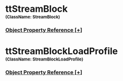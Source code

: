 
<script src="https://cdnjs.cloudflare.com/ajax/libs/d3/3.5.5/d3.min.js"></script>
<script type="text/javascript">
<!--
    function toggle_visibility(id) {
       var e = document.getElementById(id);
       var caption = document.getElementById(id + '.h3link');
       var text = caption.innerHTML
       if(e.style.display == 'block')
       {
          e.style.display = 'none';
          caption.innerHTML = text.replace('[-]', '[+]');
       }
       else
       {
          e.style.display = 'block';
          caption.innerHTML = text.replace('[+]', '[-]');
       }
    }
//!-->
</script>
<script type="text/javascript">
    var margin = {top: 20, right: 120, bottom: 20, left: 120},
        width = 960 - margin.right - margin.left,
        height = 800 - margin.top - margin.bottom;

    // var orientations = {
    //   "top-to-bottom": {
    //     size: [width, height],
    //     x: function(d) { return d.x; },
    //     y: function(d) { return d.y; }
    //   },
    //   "right-to-left": {
    //     size: [height, width],
    //     x: function(d) { return width - d.y; },
    //     y: function(d) { return d.x; }
    //   },
    //   "bottom-to-top": {
    //     size: [width, height],
    //     x: function(d) { return d.x; },
    //     y: function(d) { return height - d.y; }
    //   },
    //   "left-to-right": {
    //     size: [height, width],
    //     x: function(d) { return d.y; },
    //     y: function(d) { return d.x; }
    //   }
    // };

    var i = 0,
        duration = 750,
        root;

    var tree = d3.layout.tree()
        .size([width, height]);

    var diagonal = d3.svg.diagonal()
        .projection(function(d) { return [d.y, d.x]; });

    var svg = d3.select("body").append("svg")
        .attr("width", width + margin.right + margin.left)
        .attr("height", height + margin.top + margin.bottom)
      .append("g")
        .attr("transform", "translate(" + margin.left + "," + margin.top + ")");

    d3.json("./dmMap.json", function(error, flare) {
      if (error) throw error;

      root = flare;
      root.x0 = height / 2;
      root.y0 = 0;

      function collapse(d) {
        if (d.children) {
          d._children = d.children;
          d._children.forEach(collapse);
          d.children = null;
        }
      }

      root.children.forEach(collapse);
      update(root);
    });

    d3.select(self.frameElement).style("height", "800px");

    function update(source) {

      // Compute the new tree layout.
      var nodes = tree.nodes(root).reverse(),
          links = tree.links(nodes);

      // Normalize for fixed-depth.
      nodes.forEach(function(d) { d.y = d.depth * 180; });

      // Update the nodes
      var node = svg.selectAll("g.node")
          .data(nodes, function(d) { return d.id || (d.id = ++i); });

      // Enter any new nodes at the parent's previous position.
      var nodeEnter = node.enter().append("g")
          .attr("class", "node")
          .attr("transform", function(d) { return "translate(" + source.y0 + "," + source.x0 + ")"; })
          .on("click", click);

      nodeEnter.append("circle")
          .attr("r", 10)
          .style("fill", function(d) { return d._children ? "lightsteelblue" : "#fff"; });

      nodeEnter.append("a")
          .attr("xlink:href", function(d) { return d.url; })
          .append("text")
            .attr("x", function(d) { return d.children || d._children ? -10 : 10; })
            .attr("dy", ".35em")
            .attr("text-anchor", function(d) { return d.children || d._children ? "end" : "start"; })
            .text(function(d) { return d.name; })
            .style("fill-opacity", 1e-6);

      // Transition nodes to their new position.
      var nodeUpdate = node.transition()
          .duration(duration)
          .attr("transform", function(d) { return "translate(" + d.y + "," + d.x + ")"; });

      nodeUpdate.select("circle")
          .attr("r", 4.5)
          .style("fill", function(d) { return d._children ? "lightsteelblue" : "#fff"; });

      nodeUpdate.select("text")
          .style("fill-opacity", 1);

      // Transition exiting nodes to the parent's new position.
      var nodeExit = node.exit().transition()
          .duration(duration)
          .attr("transform", function(d) { return "translate(" + source.y + "," + source.x + ")"; })
          .remove();

      nodeExit.select("circle")
          .attr("r", 1e-6);

      nodeExit.select("text")
          .style("fill-opacity", 1e-6);

      // Update the links
      var link = svg.selectAll("path.link")
          .data(links, function(d) { return d.target.id; });

      // Enter any new links at the parent's previous position.
      link.enter().insert("path", "g")
          .attr("class", "link")
          .attr("d", function(d) {
            var o = {x: source.x0, y: source.y0};
            return diagonal({source: o, target: o});
          });

      // Transition links to their new position.
      link.transition()
          .duration(duration)
          .attr("d", diagonal);

      // Transition exiting nodes to the parent's new position.
      link.exit().transition()
          .duration(duration)
          .attr("d", function(d) {
            var o = {x: source.x, y: source.y};
            return diagonal({source: o, target: o});
          })
          .remove();

      // Stash the old positions for transition.
      nodes.forEach(function(d) {
        d.x0 = d.x;
        d.y0 = d.y;
      });
    }

    // Toggle children on click.
    function click(d) {
      if (d.children) {
        d._children = d.children;
        d.children = null;
      } else {
        d.children = d._children;
        d._children = null;
      }
      update(d);
    }
//-->
</script>

# ttStreamBlock<br><font size="2">(ClassName:  StreamBlock)</font><h3><a id="ttStreamBlock.h3link" href="JavaScript:;" onclick="toggle_visibility('ttStreamBlock');">Object Property Reference [+]</a></h3>

<div class="section" style="display:none;" id="ttStreamBlock"><table><tr><th>Property</th><th>Value</th></tr><tr><td>AutoSelectTunnel</td><td>FALSE</td></tr><tr><td>EnableTxPortSendingTrafficToSelf</td><td>FALSE</td></tr><tr><td>EnableBackBoneTrafficSendToSelf</td><td>TRUE</td></tr><tr><td>EnableBidirectionalTraffic</td><td>FALSE</td></tr><tr><td>serializationBase</td><td>true</td></tr><tr><td>AdvancedInterleavingGroup</td><td>0</td></tr><tr><td>TrafficPattern</td><td>PAIR</td></tr><tr><td>id</td><td>2111</td></tr><tr><td>InsertSig</td><td>TRUE</td></tr><tr><td>StepFrameLength</td><td>1</td></tr><tr><td>IsControlledByGenerator</td><td>TRUE</td></tr><tr><td>ConstantFillPattern</td><td>0</td></tr><tr><td>AllowInvalidHeaders</td><td>FALSE</td></tr><tr><td>LocalActive</td><td>TRUE</td></tr><tr><td>ControlledBy</td><td>generator</td></tr><tr><td>ShowAllHeaders</td><td>FALSE</td></tr><tr><td>ByPassSimpleIpSubnetChecking</td><td>FALSE</td></tr><tr><td>Active</td><td>TRUE</td></tr><tr><td>EndpointMapping</td><td>ONE_TO_ONE</td></tr><tr><td>Name</td><td>EF</td></tr><tr><td>EnableHighSpeedResultAnalysis</td><td>TRUE</td></tr><tr><td>Filter</td><td></td></tr><tr><td>FixedFrameLength</td><td>128</td></tr><tr><td>MinFrameLength</td><td>128</td></tr><tr><td>EqualRxPortDistribution</td><td>TRUE</td></tr><tr><td>EnableResolveDestMacAddress</td><td>TRUE</td></tr><tr><td>MaxFrameLength</td><td>256</td></tr><tr><td>FrameConfig</td><td><frame><config><pdus><pdu name="eth1" pdu="ethernet:EthernetII"><vlans name="anon_4477"><Vlan name="Vlan"><pri>000</pri></Vlan><Vlan name="Vlan_1"><pri>000</pri></Vlan></vlans></pdu><pdu name="ip_1" pdu="ipv4:IPv4"><totalLength>20</totalLength><checksum>14792</checksum><tosDiffserv name="anon_4481"><diffServ name="anon_4482"><dscpHigh>5</dscpHigh><dscpLow>6</dscpLow><reserved>00</reserved></diffServ></tosDiffserv></pdu><pdu name="proto1" pdu="udp:Udp"><length>0</length></pdu></pdus></config></frame></td></tr><tr><td>EnableStreamOnlyGeneration</td><td>TRUE</td></tr><tr><td>EnableControlPlane</td><td>FALSE</td></tr><tr><td>FrameLengthMode</td><td>FIXED</td></tr><tr><td>DisableTunnelBinding</td><td>FALSE</td></tr><tr><td>FillType</td><td>CONSTANT</td></tr><tr><td>EnableFcsErrorInsertion</td><td>FALSE</td></tr></table></div>

# ttStreamBlockLoadProfile<br><font size="2">(ClassName:  StreamBlockLoadProfile)</font><h3><a id="ttStreamBlockLoadProfile.h3link" href="JavaScript:;" onclick="toggle_visibility('ttStreamBlockLoadProfile');">Object Property Reference [+]</a></h3>

<div class="section" style="display:none;" id="ttStreamBlockLoadProfile"><table><tr><th>Property</th><th>Value</th></tr><tr><td>Load</td><td>10</td></tr><tr><td>BurstSize</td><td>1</td></tr><tr><td>Name</td><td>StreamBlockLoadProfile 1</td></tr><tr><td>LocalActive</td><td>TRUE</td></tr><tr><td>InterFrameGap</td><td>12</td></tr><tr><td>LoadUnit</td><td>PERCENT_LINE_RATE</td></tr><tr><td>Priority</td><td>0</td></tr><tr><td>serializationBase</td><td>true</td></tr><tr><td>StartDelay</td><td>0</td></tr><tr><td>Active</td><td>TRUE</td></tr><tr><td>InterFrameGapUnit</td><td>BYTES</td></tr><tr><td>id</td><td>2112</td></tr></table></div>